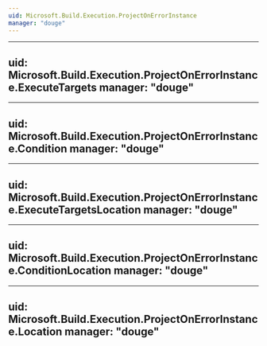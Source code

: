 ```yaml
---
uid: Microsoft.Build.Execution.ProjectOnErrorInstance
manager: "douge"
---
```


---
uid: Microsoft.Build.Execution.ProjectOnErrorInstance.ExecuteTargets
manager: "douge"
---

---
uid: Microsoft.Build.Execution.ProjectOnErrorInstance.Condition
manager: "douge"
---

---
uid: Microsoft.Build.Execution.ProjectOnErrorInstance.ExecuteTargetsLocation
manager: "douge"
---

---
uid: Microsoft.Build.Execution.ProjectOnErrorInstance.ConditionLocation
manager: "douge"
---

---
uid: Microsoft.Build.Execution.ProjectOnErrorInstance.Location
manager: "douge"
---
